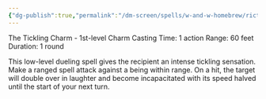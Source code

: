 ```yaml
---
{"dg-publish":true,"permalink":"/dm-screen/spells/w-and-w-homebrew/rictusempra/"}
---
```


The Tickling Charm - 1st-level Charm 
Casting Time: 1 action 
Range: 60 feet 
Duration: 1 round 

This low-level dueling spell gives the recipient an intense tickling sensation. Make a ranged spell attack against a being within range. On a hit, the target will double over in laughter and become incapacitated with its speed halved until the start of your next turn. 